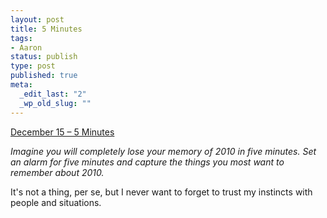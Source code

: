 ```yaml
--- 
layout: post
title: 5 Minutes
tags: 
- Aaron
status: publish
type: post
published: true
meta: 
  _edit_last: "2"
  _wp_old_slug: ""
---
```

<a href="http://www.reverb10.com/december-15-5-minutes/">December 15 – 5 Minutes</a>

<em>Imagine you will completely lose your memory of 2010 in five minutes. Set an alarm for five minutes and capture the things you most want to remember about 2010.</em>

It's not a thing, per se, but I never want to forget to trust my instincts with people and situations.
